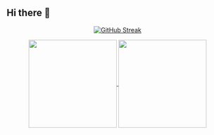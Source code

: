 ## Hi there 👋
<p align="center">
  <a href="https://git.io/streak-stats"><img src="https://github-readme-streak-stats-kappa-woad.vercel.app?user=crlngrlg&theme=transparent" alt="GitHub Streak" /></a>
</p>

<p align="center">
  <a href="https://github.com/anuraghazra/github-readme-stats">
    <img height=200 align="center" src="https://github-readme-stats-five-iota-67.vercel.app/api?username=crlngrlg&theme=transparent" />
  </a>
  <a href="https://github.com/anuraghazra/convoychat">
    <img height=200 align="center" src="https://github-readme-stats-five-iota-67.vercel.app/api/top-langs?username=crlngrlg&layout=compact&langs_count=8&card_width=320&theme=transparent" />
  </a>
</p>

<!--
**crlngrlg/crlngrlg** is a ✨ _special_ ✨ repository because its `README.md` (this file) appears on your GitHub profile.

Here are some ideas to get you started:

- 🔭 I’m currently working on ...
- 🌱 I’m currently learning ...
- 👯 I’m looking to collaborate on ...
- 🤔 I’m looking for help with ...
- 💬 Ask me about ...
- 📫 How to reach me: ...
- 😄 Pronouns: ...
- ⚡ Fun fact: ...
-->
